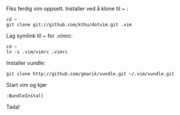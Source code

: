 Fiks ferdig vim oppsett. Installer ved å klone til ~ :
   
    cd ~
    git clone git://github.com/kthu/dotvim.git .vim

Lag symlink til ~ for .vimrc:

    cd ~
    ln -s .vim/vimrc .vimrc

Installer vundle:

    git clone http://github.com/gmarik/vundle.git ~/.vim/vundle.git

Start vim og kjør

    :BundleInstall

Tada!
